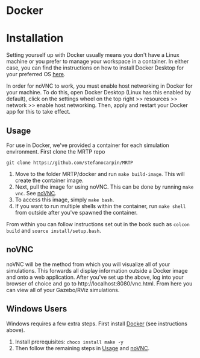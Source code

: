 # Docker
# Installation
Setting yourself up with Docker usually means you don't have a Linux machine or you prefer to manage your workspace in a container.
In either case, you can find the instructions on how to install Docker Desktop for your preferred OS [here](https://docs.docker.com/desktop/?_gl=1*f1d4un*_gcl_au*MTQ5ODc3MjEwOC4xNzU2NzEyODAz*_ga*MjU1MDAwMDU4LjE3NTY3MTI3OTk.*_ga_XJWPQMJYHQ*czE3NTY3MTI3OTgkbzEkZzEkdDE3NTY3MTI4MDMkajU1JGwwJGgw).

In order for noVNC to work, you must enable host networking in Docker for your machine.
To do this, open Docker Desktop (Linux has this enabled by default), click on the settings wheel on the top right >> resources >> network >> enable host networking.
Then, apply and restart your Docker app for this to take effect. 

## Usage
For use in Docker, we've provided a container for each simulation environment.  First clone the MRTP repo

`git clone https://github.com/stefanocarpin/MRTP`

1. Move to the folder MRTP/docker and run `make build-image`. This will create the container image.
2. Next, pull the image for using noVNC. This can be done by running `make vnc`. See [noVNC](#novnc).
3. To access this image, simply `make bash`.
4. If you want to run multiple shells within the container, run `make shell` from outside after you've spawned the container.

From within you can follow instructions set out in the book such as `colcon build` and `source install/setup.bash`.

## noVNC
noVNC will be the method from which you will visualize all of your simulations. 
This forwards all display information outside a Docker image and onto a web application.
After you've set up the above, log into your browser of choice and go to http://localhost:8080/vnc.html. 
From here you can view all of your Gazebo/RViz simulations.

## Windows Users
Windows requires a few extra steps. First install [Docker](#docker) (see instructions above).
1. Install prerequisites: `choco install make -y`
2. Then follow the remaining steps in [Usage](#usage) and [noVNC](#novnc).
